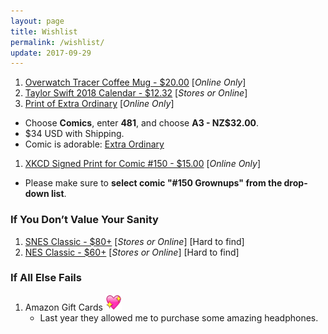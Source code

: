 ```yaml
---
layout: page
title: Wishlist
permalink: /wishlist/
update: 2017-09-29
---
```


1. [Overwatch Tracer Coffee Mug - $20.00][tracer-mug] [_Online Only_]
1. [Taylor Swift 2018 Calendar - $12.32][tswift-calendar] [_Stores or Online_]
1. [Print of Extra Ordinary][print-order] [_Online Only_]
  - Choose **Comics**, enter **481**, and choose **A3 - NZ$32.00**.
  - $34 USD with Shipping.
  - Comic is adorable: [Extra Ordinary][comic-481]
1. [XKCD Signed Print for Comic #150 - $15.00][xkcd-print] [_Online Only_]
  - Please make sure to **select comic "#150 Grownups" from the drop-down list**.

### If You Don’t Value Your Sanity

1. [SNES Classic - $80+][snes-classic] [_Stores or Online_] [Hard to find]
1. [NES Classic - $60+][nes-classic] [_Stores or Online_] [Hard to find]

### If All Else Fails

1. Amazon Gift Cards <img src="/assets/images/site-heart.webp" height="26" width="26" />	
   - Last year they allowed me to purchase some amazing headphones.

[print-order]: http://exocomics.com/store/prints
[comic-481]: http://exocomics.com/481
[tracer-mug]: https://gear.blizzard.com/us/overwatch-tracer-mug
[xkcd-print]: https://store.xkcd.com/products/signed-prints
[tswift-calendar]: https://www.amazon.com/Monthly-Calendar-Songwriter-Celebrity-Multilingual/dp/1465091335
[snes-classic]: https://www.nintendo.com/super-nes-classic
[nes-classic]: https://www.nintendo.com/nes-classic
